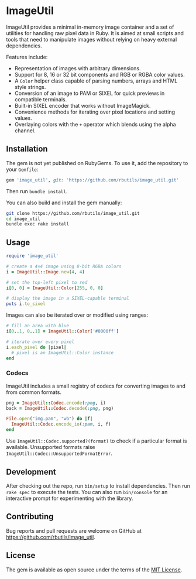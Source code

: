 # ImageUtil

ImageUtil provides a minimal in-memory image container and a set of utilities for handling raw pixel data in Ruby. It is aimed at small scripts and tools that need to manipulate images without relying on heavy external dependencies.

Features include:

* Representation of images with arbitrary dimensions.
* Support for 8, 16 or 32 bit components and RGB or RGBA color values.
* A `Color` helper class capable of parsing numbers, arrays and HTML style strings.
* Conversion of an image to PAM or SIXEL for quick previews in compatible terminals.
* Built-in SIXEL encoder that works without ImageMagick.
* Convenience methods for iterating over pixel locations and setting values.
* Overlaying colors with the `+` operator which blends using the alpha channel.

## Installation

The gem is not yet published on RubyGems. To use it, add the repository to your `Gemfile`:

```ruby
gem 'image_util', git: 'https://github.com/rbutils/image_util.git'
```

Then run `bundle install`.

You can also build and install the gem manually:

```bash
git clone https://github.com/rbutils/image_util.git
cd image_util
bundle exec rake install
```

## Usage

```ruby
require 'image_util'

# create a 4×4 image using 8‑bit RGBA colors
i = ImageUtil::Image.new(4, 4)

# set the top‑left pixel to red
i[0, 0] = ImageUtil::Color[255, 0, 0]

# display the image in a SIXEL-capable terminal
puts i.to_sixel
```

Images can also be iterated over or modified using ranges:

```ruby
# fill an area with blue
i[0..1, 0..1] = ImageUtil::Color['#0000ff']

# iterate over every pixel
i.each_pixel do |pixel|
  # pixel is an ImageUtil::Color instance
end
```

### Codecs

ImageUtil includes a small registry of codecs for converting images to and from
common formats.

```ruby
png = ImageUtil::Codec.encode(:png, i)
back = ImageUtil::Codec.decode(:png, png)

File.open("img.pam", "wb") do |f|
  ImageUtil::Codec.encode_io(:pam, i, f)
end
```

Use `ImageUtil::Codec.supported?(format)` to check if a particular format is
available. Unsupported formats raise `ImageUtil::Codec::UnsupportedFormatError`.

## Development

After checking out the repo, run `bin/setup` to install dependencies. Then run
`rake spec` to execute the tests. You can also run `bin/console` for an
interactive prompt for experimenting with the library.

## Contributing

Bug reports and pull requests are welcome on GitHub at
<https://github.com/rbutils/image_util>.

## License

The gem is available as open source under the terms of the
[MIT License](https://opensource.org/licenses/MIT).
